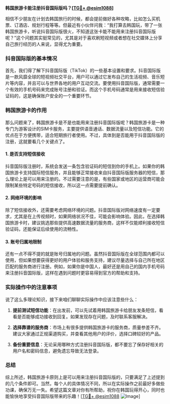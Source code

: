 **韩国旅游卡能注册抖音国际版吗？[[TG💪+ @esim1088](https://t.me/s/esim1088)]**

相信不少朋友在计划去韩国旅行的时候，都会提前做好各种攻略，比如怎么买机票、订酒店、规划行程等等。但最近有小伙伴问我：“我打算去韩国玩，带了一张韩国旅游卡，听说抖音国际版很火，不知道这张卡能不能用来注册抖音国际版呢？”这个问题其实挺常见的，尤其是对于喜欢刷短视频或者想在社交媒体上分享自己旅行经历的人来说，显得尤为重要。

### 抖音国际版的基本情况

首先，我们得了解下抖音国际版（TikTok）的一些基本设置和要求。抖音国际版是一款风靡全球的短视频社交平台，用户可以通过它发布自己的生活视频、音乐短片等内容，并且可以与世界各地的用户互动交流。要使用抖音国际版，通常需要一个有效的手机号码来完成账号注册和验证。而这个手机号码通常是用来接收短信验证码的，这是确保账户安全的一个重要环节。

### 韩国旅游卡的作用

那么问题来了，韩国旅游卡是不是也能用来注册抖音国际版呢？韩国旅游卡是一种专门为游客设计的SIM卡服务，主要提供语音通话、数据流量以及短信功能。它的优点在于方便携带，适合短期旅行者使用。不过，具体到是否能用于抖音国际版的注册，这就要看几个关键点了。

#### 1. 是否支持短信接收
抖音国际版注册时，系统会发送一条包含验证码的短信到你的手机上。如果你的韩国旅游卡支持国际短信服务，并且能够正常接收来自抖音国际版服务器的短信，那么理论上是可以用来注册的。不过需要注意的是，有些国家或地区的运营商可能会限制某些特定号码的短信接收，所以这一点需要提前确认。

#### 2. 网络环境的影响
除了短信接收外，还需要考虑网络环境的问题。抖音国际版对网络速度有一定要求，尤其是在上传视频时，如果网络状况不佳，可能会影响体验。因此，在选择韩国旅游卡时，建议挑选那些提供高速数据流量的服务商，这样不仅能顺利接收短信验证码，还能保证后续使用的流畅性。

#### 3. 账号归属地限制
还有一点不得不提的就是账号归属地的问题。虽然抖音国际版在全球范围内都可以使用，但如果想要获得更好的用户体验和服务支持，建议尽量选择与自己所在地区匹配的服务商进行注册。例如，如果你是中国人，最好还是用自己的国内手机号码来注册抖音国际版，这样在遇到问题时更容易得到官方的帮助和支持。

### 实际操作中的注意事项

说了这么多理论知识，接下来咱们聊聊实际操作中应该注意些什么：

1. **提前测试短信功能**：在出发前，可以先试着用韩国旅游卡给朋友发条短信，看看是否能够成功接收到回复。如果发现存在问题，及时联系客服解决。

2. **选择靠谱的服务商**：市场上有很多提供韩国旅游卡的服务商，质量参差不齐。建议大家通过正规渠道购买，并查看其他用户的评价，选择口碑较好的产品。

3. **备份重要信息**：无论采用哪种方式注册抖音国际版，都不要忘了保存好相关的用户名和密码信息，避免遗忘导致无法登录。

### 总结

综上所述，韩国旅游卡原则上是可以用来注册抖音国际版的，只要满足了上述提到的几个条件即可。当然，每个人的具体情况不同，所以在实际操作之前最好多做些功课，确保万无一失。希望这篇文章对你有所帮助，祝你在韩国玩得开心，同时也能愉快地享受抖音国际版带来的乐趣！[[TG💪+ @esim1088](https://t.me/s/esim1088) ![Image](https://i.postimg.cc/4NQfJmqS/Snipaste-2025-05-13-00-14-12.png)]